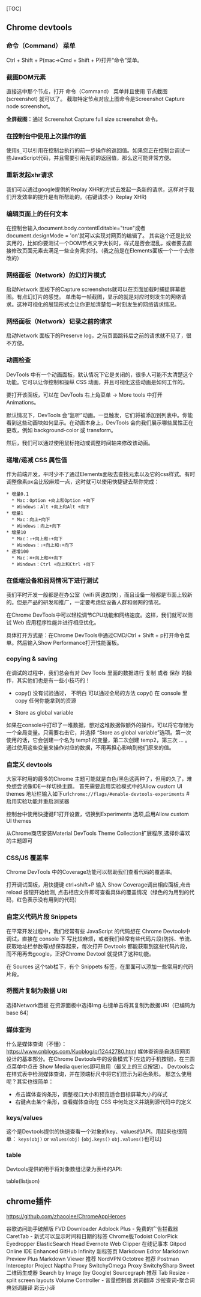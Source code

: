 <!--toc-->
[TOC]
## Chrome devtools

### 命令（Command） 菜单
Ctrl + Shift + P(mac->Cmd + Shift + P)打开“命令”菜单。

### 截图DOM元素
直接选中那个节点，打开 命令（Command） 菜单并且使用 节点截图(screenshot) 就可以了。
截取特定节点对应上图命令是Screenshot Capture node screenshot。

**全屏截图**：通过 Screenshot Capture full size screenshot 命令。

### 在控制台中使用上次操作的值
使用`$_`可以引用在控制台执行的前一步操作的返回值。如果您正在控制台调试一些JavaScript代码，并且需要引用先前的返回值，那么这可能非常方便。

### 重新发起xhr请求
我们可以通过google提供的Replay XHR的方式去发起一条新的请求，这样对于我们开发效率的提升是有所帮助的。(右键请求-》Replay XHR)

### 编辑页面上的任何文本
在控制台输入document.body.contentEditable="true"或者document.designMode = 'on'就可以实现对网页的编辑了。
其实这个还是比较实用的，比如你要测试一个DOM节点文字太长时，样式是否会混乱，或者要去直接修改页面元素去满足一些业务需求时。（我之前是在Elements面板一个一个去修改的）

### 网络面板（Network）的幻灯片模式
启动Network 面板下的Capture screenshots就可以在页面加载时捕捉屏幕截图。有点幻灯片的感觉。
单击每一帧截图，显示的就是对应时刻发生的网络请求。这种可视化的展现形式会让你更加清楚每一时刻发生的网络请求情况。

### 网络面板（Network）记录之前的请求
启动Network 面板下的Preserve log，之前页面跳转后之前的请求就不见了，很不方便。

### 动画检查
DevTools 中有一个动画面板，默认情况下它是关闭的，很多人可能不太清楚这个功能。它可以让你控制和操纵 CSS 动画，并且可视化这些动画是如何工作的。

要打开该面板，可以在 DevTools 右上角菜单 → More tools 中打开 Animations。

默认情况下，DevTools 会“监听”动画。一旦触发，它们将被添加到列表中。你能看到这些动画块如何显示。在动画本身上，DevTools 会向我们展示哪些属性正在更改，例如 background-color 或 transform。

然后，我们可以通过使用鼠标拖动或调整时间轴来修改该动画。

### 递增/递减 CSS 属性值
作为前端开发，平时少不了通过Elements面板去查找元素以及它的css样式。有时调整像素px会比较麻烦一点，这时就可以使用快捷键去帮你完成：
```
* 增量0.1
  * Mac：Option +向上和Option +向下
  * Windows：Alt +向上和Alt +向下
* 增量1
  * Mac：向上+向下
  * Windows：向上+向下
* 增量10
  * Mac：⇧+向上和⇧+向下
  * Windows：⇧+向上和⇧+向下
* 递增100
  * Mac：⌘+向上和⌘+向下
  * Windows：Ctrl +向上和Ctrl +向下
```

### 在低端设备和弱网情况下进行测试
我们平时开发一般都是在办公室（wifi 网速加快），而且设备一般都是市面上较新的。但是产品的研发和推广，一定要考虑低设备人群和弱网的情况。

在Chrome DevTools中可以轻松调节CPU功能和网络速度。这样，我们就可以测试 Web 应用程序性能并进行相应优化。

具体打开方式是：在Chrome DevTools中通过CMD/Ctrl + Shift + p打开命令菜单。然后输入Show Performance打开性能面板。

### copying & saving
在调试的过程中，我们总会有对 Dev Tools 里面的数据进行 复制 或者 保存 的操作，其实他们也是有一些小技巧的！

- copy()  没有试验通过， 不明白
可以通过全局的方法 copy() 在 console 里 copy 任何你能拿到的资源

- Store as global variable

如果在console中打印了一堆数据，想对这堆数据做额外的操作，可以将它存储为一个全局变量。只需要右击它，并选择 “Store as global variable”选项。第一次使用的话，它会创建一个名为 temp1 的变量，第二次创建 temp2，第三次 ... 。通过使用这些变量来操作对应的数据，不用再担心影响到他们原来的值。

### 自定义 devtools

大家平时用的最多的Chrome 主题可能就是白色/黑色这两种了，但用的久了，难免想尝试像IDE一样切换主题。
首先需要启用实验模式中的Allow custom UI themes
地址栏输入如下url`chrome://flags/#enable-devtools-experiments` # 启用实验功能并重启浏览器

控制台中使用快捷键F1打开设置，切换到Experiments 选项,启用Allow custom UI themes

从Chrome商店安装Material DevTools Theme Collection扩展程序,选择你喜欢的主题即可

### CSS/JS 覆盖率
Chrome DevTools 中的Coverage功能可以帮助我们查看代码的覆盖率。

打开调试面板，用快捷键 ctrl+shift+P 输入 Show Coverage调出相应面板,点击reload 按钮开始检测,
点击相应文件即可查看具体的覆盖情况（绿色的为用到的代码，红色表示没有用到的代码）



### 自定义代码片段 Snippets 
在平常开发过程中，我们经常有些 JavaScript 的代码想在 Chrome Devtools中调试，直接在 console 下 写比较麻烦，或者我们经常有些代码片段(防抖、节流、获取地址栏参数等)想保存起来，每次打开 Devtools 都能获取到这些代码片段，而不用再去google，正好Chrome Devtool 就提供了这种功能。

在 Sources 这个tab栏下，有个 Snippets 标签，在里面可以添加一些常用的代码片段。


### 将图片复制为数据 URI

选择Network面板
在资源面板中选择Img
右键单击将其复制为数据URI（已编码为base 64）


### 媒体查询
什么是媒体查询（不懂）：https://www.cnblogs.com/Kuoblog/p/12442780.html
媒体查询是自适应网页设计的基本部分。在Chrome Devtools中的设备模式下(左边的手机按钮)，在三圆点菜单中点击 Show Media queries即可启用（最又上的三点按钮）。
Devtools会在样式表中检测媒体查询，并在顶端标尺中将它们显示为彩色条形。
那怎么使用呢？其实也很简单：

- 点击媒体查询条形，调整视口大小和预览适合目标屏幕大小的样式
- 右键点击某个条形，查看媒体查询在 CSS 中何处定义并跳到源代码中的定义


### keys/values
这个是Devtools提供的快速查看一个对象的key、values的API。用起来也很简单：
`keys(obj)`  or `values(obj)`  (`obj.keys()` `obj.values()`也可以)


### table
Devtools提供的用于将对象数组记录为表格的API:

table(listjson)


## chrome插件
https://github.com/zhaoolee/ChromeAppHeroes


谷歌访问助手破解版
FVD Downloader
Adblock Plus - 免费的广告拦截器
CaretTab - 新式可以显示时间和日期的标签
Chrome版Todoist
ColorPick Eyedropper
ElasticSearch Head
Evernote Web Clipper
在线记事本
Gitpod Online IDE
Enhanced GitHub
Infinity 新标签页
Markdown Editor 
Markdown Preview Plus
Markdown Viewer 推荐
NordVPN 
Octotree 推荐
Postman Interceptor
Project Naptha
Proxy SwitchyOmega
Proxy SwitchySharp
Sweet二维码生成器
Search by Image (by Google)
Sourcegraph 推荐
Tab Resize - split screen layouts
Volume Controller - 音量控制器
划词翻译
沙拉查词-聚合词典划词翻译
彩云小译





